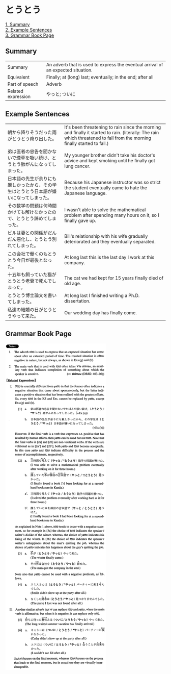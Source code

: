 # とうとう

[1. Summary](#summary)<br>
[2. Example Sentences](#example-sentences)<br>
[3. Grammar Book Page](#grammar-book-page)<br>


## Summary

<table><tr>   <td>Summary</td>   <td>An adverb that is used to express the eventual arrival of an expected situation.</td></tr><tr>   <td>Equivalent</td>   <td>Finally; at (long) last; eventually; in the end; after all</td></tr><tr>   <td>Part of speech</td>   <td>Adverb</td></tr><tr>   <td>Related expression</td>   <td>やっと; ついに</td></tr></table>

## Example Sentences

<table><tr>   <td>朝から降りそうだった雨がとうとう降り出した。</td>   <td>It's been threatening to rain since the morning and finally it started to rain. (literally: The rain which threatened to fall from the morning finally started to fall.)</td></tr><tr>   <td>弟は医者の忠告を聞かないで煙草を吸い続け、とうとう肺がんになってしまった。</td>   <td>My younger brother didn't take his doctor's advice and kept smoking until he finally got lung cancer.</td></tr><tr>   <td>日本語の先生が余りにも厳しかったから、その学生はとうとう日本語が嫌いになってしまった。</td>   <td>Because his Japanese instructor was so strict the student eventually came to hate the Japanese language.</td></tr><tr>   <td>その数学の問題は何時間かけても解けなかったので、とうとう諦めてしまった。</td>   <td>I wasn't able to solve the mathematical problem after spending many hours on it, so I finally gave up.</td></tr><tr>   <td>ビルは妻との関係がだんだん悪化し、とうとう別れてしまった。</td>   <td>Bill's relationship with his wife gradually deteriorated and they eventually separated.</td></tr><tr>   <td>この会社で働くのもとうとう今日が最後となった。</td>   <td>At long last this is the last day I work at this company.</td></tr><tr>   <td>十五年も飼っていた猫がとうとう老衰で死んでしまった。</td>   <td>The cat we had kept for 15 years finally died of old age.</td></tr><tr>   <td>とうとう博士論文を書いてしまった。</td>   <td>At long last I finished writing a Ph.D. dissertation.</td></tr><tr>   <td>私達の結婚の日がとうとうやって来た。</td>   <td>Our wedding day has finally come.</td></tr></table>

## Grammar Book Page

![](../img/Intermediateとうとう.png)


